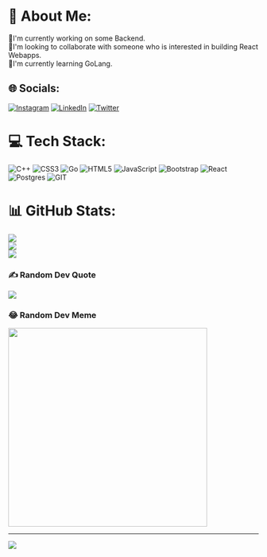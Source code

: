 # 💫 About Me:
🔭I'm currently working on some Backend.<br>🤝I'm looking to collaborate with someone who is interested in building React Webapps.<br>🌱I'm currently learning GoLang.<br>


## 🌐 Socials:
[![Instagram](https://img.shields.io/badge/Instagram-%23E4405F.svg?logo=Instagram&logoColor=white)](https://instagram.com/viinay.05) [![LinkedIn](https://img.shields.io/badge/LinkedIn-%230077B5.svg?logo=linkedin&logoColor=white)](www.linkedin.com/in/vinay-bhoure-440b84216) [![Twitter](https://img.shields.io/badge/Twitter-%231DA1F2.svg?logo=Twitter&logoColor=white)](https://twitter.com/iamviinay_05) 

# 💻 Tech Stack:
![C++](https://img.shields.io/badge/c++-%2300599C.svg?style=for-the-badge&logo=c%2B%2B&logoColor=white) ![CSS3](https://img.shields.io/badge/css3-%231572B6.svg?style=for-the-badge&logo=css3&logoColor=white) ![Go](https://img.shields.io/badge/go-%2300ADD8.svg?style=for-the-badge&logo=go&logoColor=white) ![HTML5](https://img.shields.io/badge/html5-%23E34F26.svg?style=for-the-badge&logo=html5&logoColor=white) ![JavaScript](https://img.shields.io/badge/javascript-%23323330.svg?style=for-the-badge&logo=javascript&logoColor=%23F7DF1E) ![Bootstrap](https://img.shields.io/badge/bootstrap-%238511FA.svg?style=for-the-badge&logo=bootstrap&logoColor=white) ![React](https://img.shields.io/badge/react-%2320232a.svg?style=for-the-badge&logo=react&logoColor=%2361DAFB) ![Postgres](https://img.shields.io/badge/postgres-%23316192.svg?style=for-the-badge&logo=postgresql&logoColor=white) ![GIT](https://img.shields.io/badge/Git-fc6d26?style=for-the-badge&logo=git&logoColor=white)
# 📊 GitHub Stats:
![](https://github-readme-stats.vercel.app/api?username=vinayBhoure&theme=dark&hide_border=false&include_all_commits=true&count_private=true)<br/>
![](https://github-readme-streak-stats.herokuapp.com/?user=vinayBhoure&theme=dark&hide_border=false)<br/>
![](https://github-readme-stats.vercel.app/api/top-langs/?username=vinayBhoure&theme=dark&hide_border=false&include_all_commits=true&count_private=true&layout=compact)

### ✍️ Random Dev Quote
![](https://quotes-github-readme.vercel.app/api?type=horizontal&theme=radical)

### 😂 Random Dev Meme
<img src='https://randommeme-five.vercel.app/' style="height: 400px;"/>

---
[![](https://visitcount.itsvg.in/api?id=vinayBhoure&icon=0&color=1)](https://visitcount.itsvg.in)

<!-- Proudly created with GPRM ( https://gprm.itsvg.in ) -->
